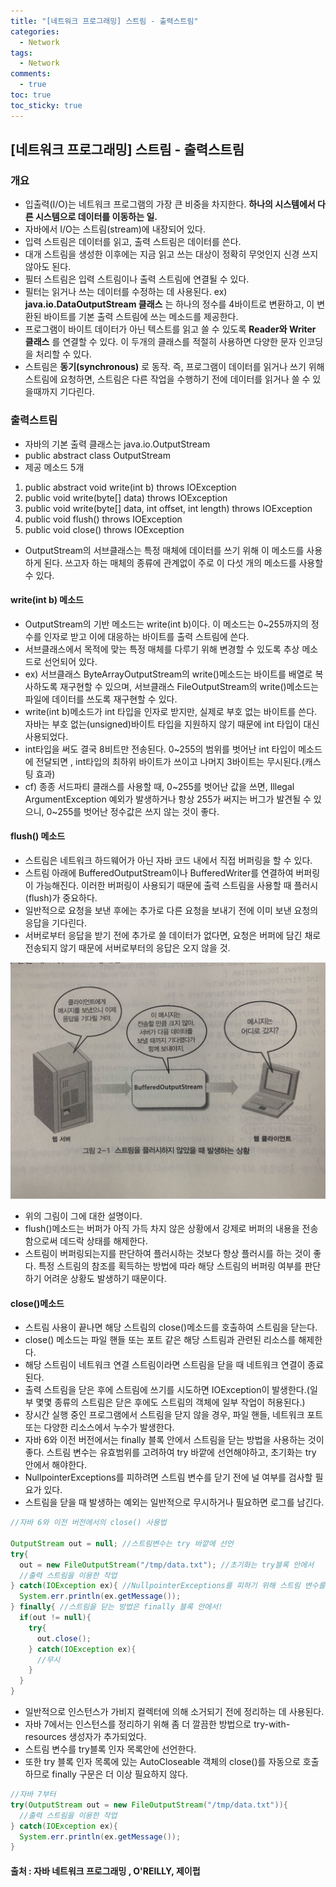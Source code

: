 ```yaml
---
title: "[네트워크 프로그래밍] 스트림 - 출력스트림"
categories:
  - Network
tags:
  - Network
comments:
  - true
toc: true
toc_sticky: true
---
```

## [네트워크 프로그래밍] 스트림 - 출력스트림

### 개요
* 입출력(I/O)는 네트워크 프로그램의 가장 큰 비중을 차지한다. __하나의 시스템에서 다른 시스템으로 데이터를 이동하는 일.__
* 자바에서 I/O는 스트림(stream)에 내장되어 있다.
* 입력 스트림은 데이터를 읽고, 출력 스트림은 데이터를 쓴다.
* 대개 스트림을 생성한 이후에는 지금 읽고 쓰는 대상이 정확히 무엇인지 신경 쓰지 않아도 된다.
* 필터 스트림은 입력 스트림이나 출력 스트림에 연결될 수 있다.
* 필터는 읽거나 쓰는 데이터를 수정하는 데 사용된다. ex) __java.io.DataOutputStream 클래스__ 는 하나의 정수를 4바이트로 변환하고, 이 변환된 바이트를 기본 출력 스트림에 쓰는 메소드를 제공한다.
* 프로그램이 바이트 데이터가 아닌 텍스트를 읽고 쓸 수 있도록 __Reader와 Writer 클래스__ 를 연결할 수 있다. 이 두개의 클래스를 적절히 사용하면 다양한 문자 인코딩을 처리할 수 있다.
* 스트림은 __동기(synchronous)__ 로 동작. 즉, 프로그램이 데이터를 읽거나 쓰기 위해 스트림에 요청하면, 스트림은 다른 작업을 수행하기 전에 데이터를 읽거나 쓸 수 있을때까지 기다린다.

### 출력스트림
* 자바의 기본 출력 클래스는 java.io.OutputStream
* public abstract class OutputStream
* 제공 메소드 5개
1. public abstract void write(int b) throws IOException
2. public void write(byte[] data) throws IOException
3. public void write(byte[] data, int offset, int length) throws IOException
4. public void flush() throws IOException
5. public void close() throws IOException
* OutputStream의 서브클래스는 특정 매체에 데이터를 쓰기 위해 이 메소드를 사용하게 된다. 쓰고자 하는 매체의 종류에 관계없이 주로 이 다섯 개의 메소드를 사용할 수 있다.

#### write(int b) 메소드
* OutputStream의 기반 메소드는 write(int b)이다. 이 메소드는 0~255까지의 정수를 인자로 받고 이에 대응하는 바이트를 출력 스트림에 쓴다.
* 서브클래스에서 목적에 맞는 특정 매체를 다루기 위해 변경할 수 있도록 추상 메소드로 선언되어 있다.
* ex) 서브클래스 ByteArrayOutputStream의 write()메소드는 바이트를 배열로 복사하도록 재구현할 수 있으며, 서브클래스 FileOutputStream의 write()메소드는 파일에 데이터를 쓰도록 재구현할 수 있다.
* write(int b)메소드가 int 타입을 인자로 받지만, 실제로 부호 없는 바이트를 쓴다. 자바는 부호 없는(unsigned)바이트 타입을 지원하지 않기 때문에 int 타입이 대신 사용되었다.
* int타입을 써도 결국 8비트만 전송된다. 0~255의 범위를 벗어난 int 타입이 메소드에 전달되면 , int타입의 최하위 바이트가 쓰이고 나머지 3바이트는 무시된다.(캐스팅 효과)
* cf) 종종 서드파티 클래스를 사용할 때, 0~255를 벗어난 값을 쓰면, Illegal ArgumentException 예외가 발생하거나 항상 255가 써지는 버그가 발견될 수 있으니, 0~255를 벗어난 정수값은 쓰지 않는 것이 좋다. 

#### flush() 메소드
* 스트림은 네트워크 하드웨어가 아닌 자바 코드 내에서 직접 버퍼링을 할 수 있다.
* 스트림 아래에 BufferedOutputStream이나 BufferedWriter를 연결하여 버퍼링이 가능해진다. 이러한 버퍼링이 사용되기 때문에 출력 스트림을 사용할 때 플러시(flush)가 중요하다.
* 일반적으로 요청을 보낸 후에는 추가로 다른 요청을 보내기 전에 이미 보낸 요청의 응답을 기다린다.
* 서버로부터 응답을 받기 전에 추가로 쓸 데이터가 없다면, 요청은 버퍼에 담긴 채로 전송되지 않기 때문에 서버로부터의 응답은 오지 않을 것.

![](/assets/img/Network/1910271.jpg)

* 위의 그림이 그에 대한 설명이다.
* flush()메소드는 버퍼가 아직 가득 차지 않은 상황에서 강제로 버퍼의 내용을 전송함으로써 데드락 상태를 해제한다.
* 스트림이 버퍼링되는지를 판단하여 플러시하는 것보다 항상 플러시를 하는 것이 좋다. 특정 스트림의 참조를 획득하는 방법에 따라 해당 스트림의 버퍼링 여부를 판단하기 어려운 상황도 발생하기 때문이다.

#### close()메소드
* 스트림 사용이 끝나면 해당 스트림의 close()메소드를 호출하여 스트림을 닫는다. 
* close() 메소드는 파일 핸들 또는 포트 같은 해당 스트림과 관련된 리소스를 해제한다.
* 해당 스트림이 네트워크 연결 스트림이라면 스트림을 닫을 때 네트워크 연결이 종료된다.
* 출력 스트림을 닫은 후에 스트림에 쓰기를 시도하면 IOException이 발생한다.(일부 몇몇 종류의 스트림은 닫은 후에도 스트림의 객체에 일부 작업이 허용된다.)
* 장시간 실행 중인 프로그램에서 스트림을 닫지 않을 경우, 파일 핸들, 네트워크 포트 또는 다양한 리소스에서 누수가 발생한다.
* 자바 6와 이전 버전에서는 finally 블록 안에서 스트림을 닫는 방법을 사용하는 것이 좋다. 스트림 변수는 유효범위를 고려하여 try 바깥에 선언해야하고, 초기화는 try 안에서 해야한다.
* NullpointerExceptions를 피하려면 스트림 변수를 닫기 전에 널 여부를 검사할 필요가 있다.
* 스트림을 닫을 때 발생하는 예외는 일반적으로 무시하거나 필요하면 로그를 남긴다.
  
```java
//자바 6와 이전 버전에서의 close() 사용법

OutputStream out = null; //스트림변수는 try 바깥에 선언
try{
  out = new FileOutputStream("/tmp/data.txt"); //초기화는 try블록 안에서
  //출력 스트림을 이용한 작업
} catch(IOException ex){ //NullpointerExceptions를 피하기 위해 스트림 변수를 닫기 전에 검사
  System.err.println(ex.getMessage());
} finally{ //스트림을 닫는 방법은 finally 블록 안에서!
  if(out != null){
    try{
      out.close();
    } catch(IOException ex){
      //무시
    }
  }
}
```

* 일반적으로 인스턴스가 가비지 컬렉터에 의해 소거되기 전에 정리하는 데 사용된다.
* 자바 7에서는 인스턴스를 정리하기 위해 좀 더 깔끔한 방법으로 try-with-resources 생성자가 추가되었다.
* 스트림 변수를 try블록 인자 목록안에 선언한다.
* 또한 try 블록 인자 목록에 있는 AutoCloseable 객체의 close()를 자동으로 호출하므로 finally 구문은 더 이상 필요하지 않다.

```java
//자바 7부터
try(OutputStream out = new FileOutputStream("/tmp/data.txt")){
  //출력 스트림을 이용한 작업
} catch(IOException ex){
  System.err.println(ex.getMessage());
}
```

#### 출처 : 자바 네트워크 프로그래밍 , O'REILLY, 제이펍